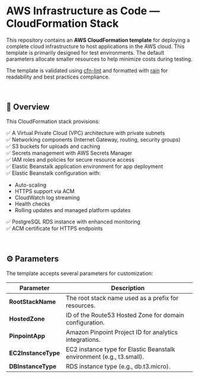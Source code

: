 # AWS Infrastructure as Code — CloudFormation Stack

This repository contains an **AWS CloudFormation template** for deploying a complete cloud infrastructure to host applications in the AWS cloud. This template is primarily designed for test environments. The default parameters allocate smaller resources to help minimize costs during testing.

The template is validated using [cfn-lint](https://github.com/aws-cloudformation/cfn-lint) and formatted with [rain](https://github.com/aws-cloudformation/rain) for readability and best practices compliance.

&nbsp;

## 📑 Overview

This CloudFormation stack provisions:

✅ A Virtual Private Cloud (VPC) architecture with private subnets  
✅ Networking components (Internet Gateway, routing, security groups)  
✅ S3 buckets for uploads and caching  
✅ Secrets management with AWS Secrets Manager  
✅ IAM roles and policies for secure resource access  
✅ Elastic Beanstalk application environment for app deployment  
✅ Elastic Beanstalk configuration with:

- Auto-scaling
- HTTPS support via ACM
- CloudWatch log streaming
- Health checks
- Rolling updates and managed platform updates

✅ PostgreSQL RDS instance with enhanced monitoring  
✅ ACM certificate for HTTPS endpoints  

&nbsp;

## ⚙️ Parameters

The template accepts several parameters for customization:

| Parameter           | Description                                                       |
|----------------------|-------------------------------------------------------------------|
| **RootStackName**    | The root stack name used as a prefix for resources.               |
| **HostedZone**       | ID of the Route53 Hosted Zone for domain configuration.           |
| **PinpointApp**      | Amazon Pinpoint Project ID for analytics integrations.           |
| **EC2InstanceType**  | EC2 instance type for Elastic Beanstalk environment (e.g., t3.small). |
| **DBInstanceType**   | RDS instance type (e.g., db.t3.micro).                            |
